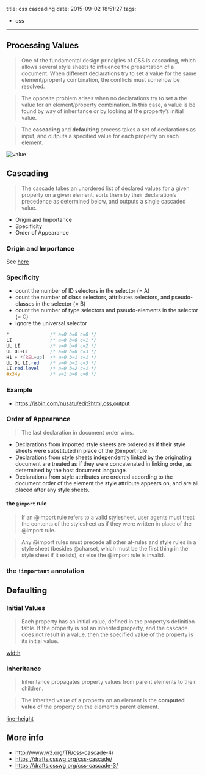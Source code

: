 title: css cascading
date: 2015-09-02 18:51:27
tags:
  - css
---

<!-- toc -->

## Processing Values

>One of the fundamental design principles of CSS is cascading, which allows several style sheets to influence the presentation of a document. When different declarations try to set a value for the same element/property combination, the conflicts must somehow be resolved.

>The opposite problem arises when no declarations try to set a the value for an element/property combination. In this case, a value is be found by way of inheritance or by looking at the property’s initial value.

>The **cascading** and **defaulting** process takes a set of declarations as input, and outputs a specified value for each property on each element.

![value](process-value.png)

## Cascading

>The cascade takes an unordered list of declared values for a given property on a given element, sorts them by their declaration’s precedence as determined below, and outputs a single cascaded value.

* Origin and Importance
* Specificity
* Order of Appearance

### Origin and Importance

See [here](https://drafts.csswg.org/css-cascade/#cascade-origin)

### Specificity

* count the number of ID selectors in the selector (= A)
* count the number of class selectors, attributes selectors, and pseudo-classes in the selector (= B)
* count the number of type selectors and pseudo-elements in the selector (= C)
* ignore the universal selector

```css
*               /* a=0 b=0 c=0 */
LI              /* a=0 b=0 c=1 */
UL LI           /* a=0 b=0 c=2 */
UL OL+LI        /* a=0 b=0 c=3 */
H1 + *[REL=up]  /* a=0 b=1 c=1 */
UL OL LI.red    /* a=0 b=1 c=3 */
LI.red.level    /* a=0 b=2 c=1 */
#x34y           /* a=1 b=0 c=0 */
```

### Example

* <https://jsbin.com/nusatu/edit?html,css,output>

### Order of Appearance

>The last declaration in document order wins.

* Declarations from imported style sheets are ordered as if their style sheets were substituted in place of the @import rule.
* Declarations from style sheets independently linked by the originating document are treated as if they were concatenated in linking order, as determined by the host document language.
* Declarations from style attributes are ordered according to the document order of the element the style attribute appears on, and are all placed after any style sheets.

#### the `@import` rule

>If an @import rule refers to a valid stylesheet, user agents must treat the contents of the stylesheet as if they were written in place of the @import rule.

>Any @import rules must precede all other at-rules and style rules in a style sheet (besides @charset, which must be the first thing in the style sheet if it exists), or else the @import rule is invalid. 

### the `!important` annotation

## Defaulting

### Initial Values

>Each property has an initial value, defined in the property’s definition table. If the property is not an inherited property, and the cascade does not result in a value, then the specified value of the property is its initial value.

[width](https://drafts.csswg.org/css-box-3/#the-width-and-height-properties)


### Inheritance

>Inheritance propagates property values from parent elements to their children.

>The inherited value of a property on an element is the **computed value** of the property on the element’s parent element.

[line-height](http://www.w3.org/TR/CSS2/visudet.html#propdef-line-height)


## More info

* <http://www.w3.org/TR/css-cascade-4/>
* <https://drafts.csswg.org/css-cascade/>
* <https://drafts.csswg.org/css-cascade-3/>
